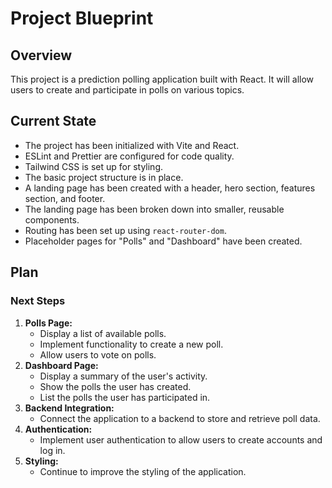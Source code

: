 # Project Blueprint

## Overview

This project is a prediction polling application built with React. It will allow users to create and participate in polls on various topics.

## Current State

- The project has been initialized with Vite and React.
- ESLint and Prettier are configured for code quality.
- Tailwind CSS is set up for styling.
- The basic project structure is in place.
- A landing page has been created with a header, hero section, features section, and footer.
- The landing page has been broken down into smaller, reusable components.
- Routing has been set up using `react-router-dom`.
- Placeholder pages for "Polls" and "Dashboard" have been created.

## Plan

### Next Steps

1.  **Polls Page:**
    - Display a list of available polls.
    - Implement functionality to create a new poll.
    - Allow users to vote on polls.
2.  **Dashboard Page:**
    - Display a summary of the user's activity.
    - Show the polls the user has created.
    - List the polls the user has participated in.
3.  **Backend Integration:**
    - Connect the application to a backend to store and retrieve poll data.
4.  **Authentication:**
    - Implement user authentication to allow users to create accounts and log in.
5.  **Styling:**
    - Continue to improve the styling of the application.
